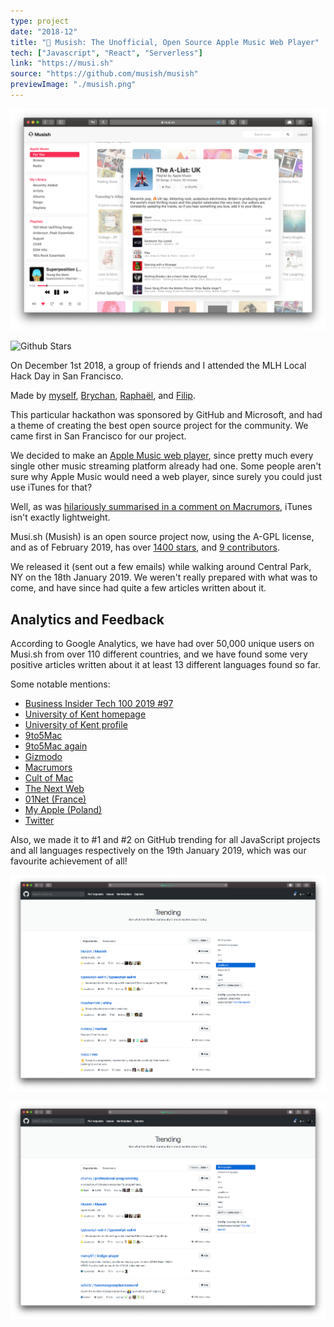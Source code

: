 ```yaml
---
type: project
date: "2018-12"
title: "🎵 Musish: The Unofficial, Open Source Apple Music Web Player"
tech: ["Javascript", "React", "Serverless"]
link: "https://musi.sh"
source: "https://github.com/musish/musish"
previewImage: "./musish.png"
---
```


![Musi.sh](./musish.png)

![Github Stars](https://img.shields.io/github/stars/Musish/Musish.svg?style=social)

On December 1st 2018, a group of friends and I attended the MLH Local Hack Day in San Francisco.

Made by [myself](https://jamesjarvis.io), [Brychan](https://brychan.io), [Raphaël](https://raphaelvigee.com), and [Filip](https://www.linkedin.com/in/filip-grebowski-b24810116/).

This particular hackathon was sponsored by GitHub and Microsoft, and had a theme of creating the best open source project for the community. We came first in San Francisco for our project.

We decided to make an [Apple Music web player](https://musi.sh), since pretty much every single other music streaming platform already had one. Some people aren't sure why Apple Music would need a web player, since surely you could just use iTunes for that?

Well, as was [hilariously summarised in a comment on Macrumors](https://forums.macrumors.com/threads/apple-music-gets-another-unofficial-web-player-with-launch-of-musish.2166187/#post-27018681), iTunes isn't exactly lightweight.

<!-- ![iTunes competitor](./iTunesCompetitor.GIF) -->

Musi.sh (Musish) is an open source project now, using the A-GPL license, and as of February 2019, has over [1400 stars](https://github.com/Musish/Musish/stargazers), and [9 contributors](https://github.com/Musish/Musish/graphs/contributors).

We released it (sent out a few emails) while walking around Central Park, NY on the 18th January 2019. We weren't really prepared with what was to come, and have since had quite a few articles written about it.

## Analytics and Feedback

According to Google Analytics, we have had over 50,000 unique users on Musi.sh from over 110 different countries, and we have found some very positive articles written about it at least 13 different languages found so far.

Some notable mentions:

- [Business Insider Tech 100 2019 #97](https://www.businessinsider.com/uk-tech-100-2019-most-important-interesting-and-impactful-people-uk-tech-2019-9?r=US&IR=T#97-the-undergraduate-students-who-beat-apple-to-building-a-web-player-for-apple-music-4)
- [University of Kent homepage](https://web.archive.org/web/20200322103909/https://www.kent.ac.uk/)
- [University of Kent profile](https://web.archive.org/web/20200322104018/https://www.kent.ac.uk/courses/profiles/undergraduate/computer-science-year-industry-musish)
- [9to5Mac](https://9to5mac.com/2019/01/18/apple-music-web/)
- [9to5Mac again](https://9to5mac.com/2019/01/21/apple-music-mac-app/)
- [Gizmodo](https://gizmodo.com/how-to-play-apple-music-from-the-web-1831977569)
- [Macrumors](https://www.macrumors.com/2019/01/21/apple-music-web-player-musish/)
- [Cult of Mac](https://www.cultofmac.com/601520/musish-apple-music-web-portal/)
- [The Next Web](https://thenextweb.com/apps/2019/01/22/use-apple-music-in-your-browser-with-this-pretty-web-interface/)
- [01Net (France)](https://www.01net.com/actualites/musi-sh-le-service-qui-donne-acces-a-apple-music-depuis-un-navigateur-web-1617352.html#xtor=AL-123461)
- [My Apple (Poland)](https://myapple.pl/posts/18640-kolejny-web-player-apple-music-musish-stawia-na-podobienstwo-do-pierwowzoru)
- [Twitter](https://twitter.com/search?q=Musi.sh)

Also, we made it to #1 and #2 on GitHub trending for all JavaScript projects and all languages respectively on the 19th January 2019, which was our favourite achievement of all!

![JavaScript trending](./javascript_trending.png)

![All languages trending](./all_trending.png)

